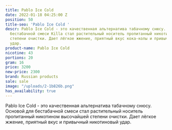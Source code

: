 ```yaml
---
title: Pablo Ice Cold
date: 2022-01-18 04:25:00 Z
position: 50
title-seo: 'Pablo Ice Cold '
descr: Pablo Ice Cold - это качественная альтернатива табачному снюсу. Основой для
  бестабачной смеси Killa стал растительный носитель пропитанный никотином высочайшей
  степени очистки. Дает лёгкое жжение, приятный вкус кока-колы и привычный никотиновый
  удар.
product-name: Pablo Ice Cold
nicotine: 43
portions: 20
gram: 16
price: 3200
new-price: 2300
brand: Russian products
sale: sale
image: "/uploads/2-1b826b.png"
has_availability: true
---
```


Pablo Ice Cold - это качественная альтернатива табачному снюсу. Основой для бестабачной смеси стал растительный носитель пропитанный никотином высочайшей степени очистки. Дает лёгкое жжение, приятный вкус и привычный никотиновый удар.